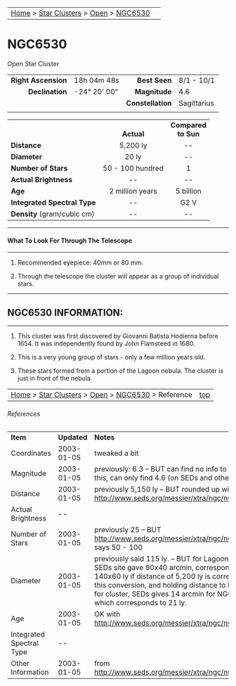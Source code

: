 <script src="/js/whatsup.js"></script>
<script type="text/javascript">
	var objectName ="NGC 6530"
	var objectDesc ="Open Star Cluster<br/>in the Constellation<br/>Sagittarius"
	var objectImage="other"
</script>

|    |    |
|:---|---:|
|[Home](/notes/#object-notes) > [Star Clusters](/notes/#star-clusters) > [Open](../!open-cluster-info) > [NGC6530](#ngc6530)| <div id=whatsup></div> |

# NGC6530
Open Star Cluster
	
|   |   |   |   |
|--:|:--|--:|:--|
|**Right Ascension**|18h 04m 48s|**Best Seen**|8/1 - 10/1|
|**Declination**|-24&deg; 20' 00"|**Magnitude**|4.6|
|   |   |**Constellation**|Sagittarius|
|   |   |   |   |

|   |   |   |
|---|:---:|:---:|
|   | <br/>**Actual**| **Compared<br/>to Sun** |
|**Distance** | 5,200 ly | -- |
|**Diameter** | 20 ly | -- |
|**Number of Stars**| 50 - 100 hundred | 1 |
|**Actual Brightness**| -- | -- |
|**Age** | 2 million years | 5 billion  |
|**Integrated Spectral Type** | -- | G2 V |
|**Density** (gram/cubic cm) | -- | -- |

---
#### What To Look For Through The Telescope
---

1.	Recommended eyepiece: 40mm or 80 mm.

1.	Through the telescope the cluster will appear as a group of individual stars.

---
## NGC6530 INFORMATION:
---

1.	This cluster was first discovered by Giovanni Batista Hodierna before 1654.  It was independently found by John Flamsteed in 1680.

1.	This is a very young group of stars - only a few million years old.
   
1.	These stars formed from a portion of the Lagoon nebula.  The cluster is just in front of the nebula.

|    |    |
|:---|---:|
|[Home](/notes/#object-notes) > [Star Clusters](/notes/#star-clusters) > [Open](../!open-cluster-info) > [NGC6530](#ngc6530) > Reference|[top](#ngc6530)|

###### References

|   |   |   |
|---|---|---|
|**Item**|**Updated**|**Notes**|
| Coordinates | 2003-01-05 | tweaked a bit |
| Magnitude | 2003-01-05 | previously: 6.3  – BUT can find no info to support this, can only find 4.6 (on SEDs and other sites) |
| Distance | 2003-01-05 | previously 5,150 ly – BUT rounded up with http://www.seds.org/messier/xtra/ngc/n6530.html |
| Actual Brightness | -- |   |
| Number of Stars | 2003-01-05 | previously 25 – BUT http://www.seds.org/messier/xtra/ngc/n6530.html  says 50 - 100 | 
| Diameter | 2003-01-05 | previously said 115 ly. – BUT for Lagoon Nebula, SEDs site gave 90x40 arcmin, corresponding to 140x60 ly if distance of 5,200 ly is correct.  Using this conversion, and holding distance to be same for cluster, SEDs gives 14 arcmin for NGC 6530, which corresponds to 21 ly. | 
| Age | 2003-01-05 | OK with http://www.seds.org/messier/xtra/ngc/n6530.html |
| Integrated Spectral Type	| -- |   |
| Other Information | 2003-01-05 | from http://www.seds.org/messier/xtra/ngc/n6530.html |
